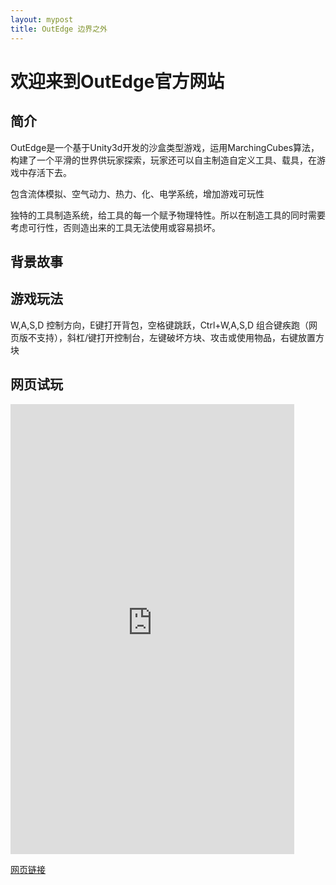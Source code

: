 ```yaml
---
layout: mypost
title: OutEdge 边界之外
---
```


欢迎来到OutEdge官方网站    
=================

简介   
-----------------
OutEdge是一个基于Unity3d开发的沙盒类型游戏，运用MarchingCubes算法，构建了一个平滑的世界供玩家探索，玩家还可以自主制造自定义工具、载具，在游戏中存活下去。

包含流体模拟、空气动力、热力、化、电学系统，增加游戏可玩性

独特的工具制造系统，给工具的每一个赋予物理特性。所以在制造工具的同时需要考虑可行性，否则造出来的工具无法使用或容易损坏。

背景故事   
-----------------

游戏玩法   
-----------------

W,A,S,D 控制方向，E键打开背包，空格键跳跃，Ctrl+W,A,S,D 组合键疾跑（网页版不支持），斜杠/键打开控制台，左键破坏方块、攻击或使用物品，右键放置方块

网页试玩   
-----------------

<iframe src="https://1057237562.github.io/projectoe/game/index.html" width="90%" height="720px" frameborder="0"  allowfullscreen> </iframe>

[网页链接](https://1057237562.github.io/projectoe/game/index.html "进入")
